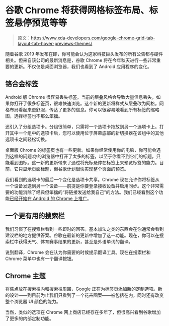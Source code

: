 # 谷歌 Chrome 将获得网格标签布局、标签悬停预览等等

> 原文：<https://www.xda-developers.com/google-chrome-grid-tab-layout-tab-hover-previews-themes/>

随着谷歌 2019 年发布在即，你可能会认为这家科技巨头发布的所有公告都与硬件相关。但来自该公司的最新消息是，谷歌 Chrome 将在今年秋天进行一些非常重要的更新。不仅仅是桌面浏览器，我们也看到了 Android 应用程序的变化。

## 铬合金标签

Android 版 Chrome 很容易丢失标签。当前的层叠风格会导致大量信息丢失，如果你打开了很多标签页，很难快速浏览。这个新的更新将样式从层叠改为网格。网格布局看起来更舒服，传达了更多的信息。你可以很容易地看到所有标签的缩略图，选择标签也不那么笨拙。

还引入了分组选项卡。分组很简单，只需将一个选项卡拖放到另一个选项卡上。打开其中一个组中的选项卡后，您可以使用位于屏幕底部的新切换器在该组中的其他选项卡之间轻松切换。

桌面版 Chrome 的标签页也有一些更新。如果你经常使用你的电脑，你可能会遇到这样的问题:你的浏览器中打开了太多的标签，以至于你看不到它们的标题，只能看到图标。这一新的更新带来了通过将光标悬停在标签上来预览标签的能力。目前，它只显示页面标题，但谷歌计划很快实现整个页面的预览。

我们看到的选项卡的最后一个变化是选项卡共享。Chrome 现在允许你将标签从一个设备发送到另一个设备——前提是你要登录接收设备并启用同步。这个非常需要的功能消除了经典但笨拙的“将链接发送给我自己”的方法。我们已经看到这个功能[已经开始在 Android 的 Chrome 上推广](https://www.xda-developers.com/chrome-android-self-share-tabs/)。

## 一个更有用的搜索栏

我们习惯了在搜索栏看到一些即时的回答。基本加法之类的东西会在你通常会看到建议栏的地方提供答案。谷歌在最新的更新中增加了这一功能。现在，你可以在搜索栏中获得天气、体育赛事结果的更新，甚至是外语单词的翻译。

说到翻译，Chrome 会在认为你需要的时候提示翻译工具。现在在搜索栏和 Chrome 菜单中也有一个翻译按钮。

## Chrome 主题

将焦点放在搜索栏内和搜索栏周围，Google 正在为标签页添加新的定制选项。新的设计——到目前为止我们只看到了一个花卉图案——被包括在内，同时还有改变整个浏览器 UI 颜色的能力。

当然，类似的选项在 Chrome 网上商店已经存在多年了，但很高兴看到谷歌增加了更多的内部定制功能。